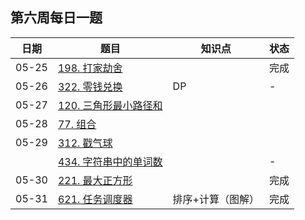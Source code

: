 ## 第六周每日一题

| 日期  | 题目                                                         | 知识点            | 状态 |
| ----- | ------------------------------------------------------------ | ----------------- | ---- |
| 05-25 | [198. 打家劫舍](https://leetcode-cn.com/problems/house-robber/) |                   | 完成 |
| 05-26 | [322. 零钱兑换](https://leetcode-cn.com/problems/coin-change/) | DP                | -    |
| 05-27 | [120. 三角形最小路径和](https://leetcode-cn.com/problems/triangle/) |                   |      |
| 05-28 | [77. 组合](https://leetcode-cn.com/problems/combinations/)   |                   |      |
| 05-29 | [312. 戳气球](https://leetcode-cn.com/problems/burst-balloons/) |                   |      |
|       | [434. 字符串中的单词数](https://leetcode-cn.com/problems/number-of-segments-in-a-string/) |                   | -    |
| 05-30 | [221. 最大正方形](https://leetcode-cn.com/problems/maximal-square/) |                   | 完成 |
| 05-31 | [621. 任务调度器](https://leetcode-cn.com/problems/task-scheduler/) | 排序+计算（图解） | 完成 |

